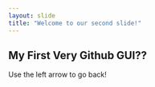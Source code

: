 ```yaml
---
layout: slide
title: "Welcome to our second slide!"
---
```

My First Very Github GUI??
---
Use the left arrow to go back!
